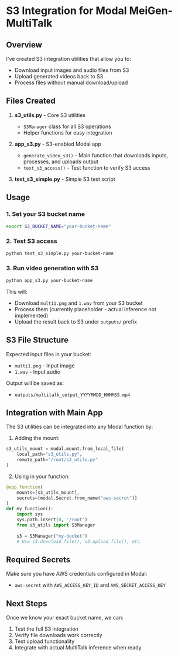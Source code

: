 # S3 Integration for Modal MeiGen-MultiTalk

## Overview

I've created S3 integration utilities that allow you to:
- Download input images and audio files from S3
- Upload generated videos back to S3
- Process files without manual download/upload

## Files Created

1. **s3_utils.py** - Core S3 utilities
   - `S3Manager` class for all S3 operations
   - Helper functions for easy integration

2. **app_s3.py** - S3-enabled Modal app
   - `generate_video_s3()` - Main function that downloads inputs, processes, and uploads output
   - `test_s3_access()` - Test function to verify S3 access

3. **test_s3_simple.py** - Simple S3 test script

## Usage

### 1. Set your S3 bucket name

```bash
export S3_BUCKET_NAME="your-bucket-name"
```

### 2. Test S3 access

```bash
python test_s3_simple.py your-bucket-name
```

### 3. Run video generation with S3

```bash
python app_s3.py your-bucket-name
```

This will:
- Download `multi1.png` and `1.wav` from your S3 bucket
- Process them (currently placeholder - actual inference not implemented)
- Upload the result back to S3 under `outputs/` prefix

## S3 File Structure

Expected input files in your bucket:
- `multi1.png` - Input image
- `1.wav` - Input audio

Output will be saved as:
- `outputs/multitalk_output_YYYYMMDD_HHMMSS.mp4`

## Integration with Main App

The S3 utilities can be integrated into any Modal function by:

1. Adding the mount:
```python
s3_utils_mount = modal.mount.from_local_file(
    local_path="s3_utils.py",
    remote_path="/root/s3_utils.py"
)
```

2. Using in your function:
```python
@app.function(
    mounts=[s3_utils_mount],
    secrets=[modal.Secret.from_name("aws-secret")]
)
def my_function():
    import sys
    sys.path.insert(0, '/root')
    from s3_utils import S3Manager
    
    s3 = S3Manager("my-bucket")
    # Use s3.download_file(), s3.upload_file(), etc.
```

## Required Secrets

Make sure you have AWS credentials configured in Modal:
- `aws-secret` with `AWS_ACCESS_KEY_ID` and `AWS_SECRET_ACCESS_KEY`

## Next Steps

Once we know your exact bucket name, we can:
1. Test the full S3 integration
2. Verify file downloads work correctly
3. Test upload functionality
4. Integrate with actual MultiTalk inference when ready